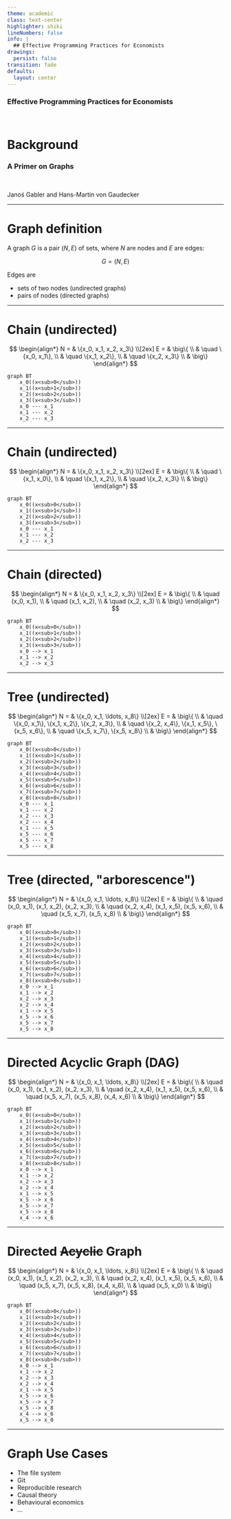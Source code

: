 ```yaml
---
theme: academic
class: text-center
highlighter: shiki
lineNumbers: false
info: |
  ## Effective Programming Practices for Economists
drawings:
  persist: false
transition: fade
defaults:
  layout: center
---
```


### Effective Programming Practices for Economists

<br>

# Background

### A Primer on Graphs

<br>

Janoś Gabler and Hans-Martin von Gaudecker


---

# Graph definition

A graph $G$ is a pair $(N, E)$ of sets, where $N$ are nodes and $E$ are edges:

$$G = (N, E)$$

Edges are
- sets of two nodes (undirected graphs)
- pairs of nodes (directed graphs)


---

# Chain (undirected)

<div class="grid grid-cols-2 gap-45">
<div>

$$
\begin{align*}
N = & \{x_0, x_1, x_2, x_3\} \\[2ex]
E = & \big\{ \\
    & \quad \{x_0, x_1\}, \\
    & \quad \{x_1, x_2\}, \\
    & \quad \{x_2, x_3\} \\
    & \big\}
\end{align*}
$$


</div>
<div>

```mermaid {theme: 'dark', scale: 1}
graph BT
    x_0((x<sub>0</sub>))
    x_1((x<sub>1</sub>))
    x_2((x<sub>2</sub>))
    x_3((x<sub>3</sub>))
    x_0 --- x_1
    x_1 --- x_2
    x_2 --- x_3
```

</div>
</div>


---

# Chain (undirected)

<div class="grid grid-cols-2 gap-45">
<div>

$$
\begin{align*}
N = & \{x_0, x_1, x_2, x_3\} \\[2ex]
E = & \big\{ \\
    & \quad \{x_1, x_0\}, \\
    & \quad \{x_1, x_2\}, \\
    & \quad \{x_2, x_3\} \\
    & \big\}
\end{align*}
$$


</div>
<div>

```mermaid {theme: 'dark', scale: 1}
graph BT
    x_0((x<sub>0</sub>))
    x_1((x<sub>1</sub>))
    x_2((x<sub>2</sub>))
    x_3((x<sub>3</sub>))
    x_0 --- x_1
    x_1 --- x_2
    x_2 --- x_3
```

</div>
</div>


---

# Chain (directed)

<div class="grid grid-cols-2 gap-45">
<div>

$$
\begin{align*}
N = & \{x_0, x_1, x_2, x_3\} \\[2ex]
E = & \big\{ \\
    & \quad (x_0, x_1), \\
    & \quad (x_1, x_2), \\
    & \quad (x_2, x_3) \\
    & \big\}
\end{align*}
$$

</div>
<div>

```mermaid {theme: 'dark', scale: 1}
graph BT
    x_0((x<sub>0</sub>))
    x_1((x<sub>1</sub>))
    x_2((x<sub>2</sub>))
    x_3((x<sub>3</sub>))
    x_0 --> x_1
    x_1 --> x_2
    x_2 --> x_3
```

</div>
</div>


---

# Tree (undirected)

<div class="grid grid-cols-2 gap-20">
<div>

$$
\begin{align*}
N = & \{x_0, x_1, \ldots, x_8\} \\[2ex]
E = & \big\{ \\
    & \quad \{x_0, x_1\}, \{x_1, x_2\},  \{x_2, x_3\}, \\
    & \quad \{x_2, x_4\}, \{x_1, x_5\}, \{x_5, x_6\}, \\
    & \quad \{x_5, x_7\}, \{x_5, x_8\} \\
    & \big\}
\end{align*}
$$

</div>
<div>

```mermaid {theme: 'dark', scale: 1}
graph BT
    x_0((x<sub>0</sub>))
    x_1((x<sub>1</sub>))
    x_2((x<sub>2</sub>))
    x_3((x<sub>3</sub>))
    x_4((x<sub>4</sub>))
    x_5((x<sub>5</sub>))
    x_6((x<sub>6</sub>))
    x_7((x<sub>7</sub>))
    x_8((x<sub>8</sub>))
    x_0 --- x_1
    x_1 --- x_2
    x_2 --- x_3
    x_2 --- x_4
    x_1 --- x_5
    x_5 --- x_6
    x_5 --- x_7
    x_5 --- x_8
```

</div>
</div>


---

# Tree (directed, "arborescence")

<div class="grid grid-cols-2 gap-20">
<div>

$$
\begin{align*}
N = & \{x_0, x_1, \ldots, x_8\} \\[2ex]
E = & \big\{ \\
    & \quad (x_0, x_1), (x_1, x_2),  (x_2, x_3), \\
    & \quad (x_2, x_4), (x_1, x_5), (x_5, x_6), \\
    & \quad (x_5, x_7), (x_5, x_8) \\
    & \big\}
\end{align*}
$$

</div>
<div>

```mermaid {theme: 'dark', scale: 1}
graph BT
    x_0((x<sub>0</sub>))
    x_1((x<sub>1</sub>))
    x_2((x<sub>2</sub>))
    x_3((x<sub>3</sub>))
    x_4((x<sub>4</sub>))
    x_5((x<sub>5</sub>))
    x_6((x<sub>6</sub>))
    x_7((x<sub>7</sub>))
    x_8((x<sub>8</sub>))
    x_0 --> x_1
    x_1 --> x_2
    x_2 --> x_3
    x_2 --> x_4
    x_1 --> x_5
    x_5 --> x_6
    x_5 --> x_7
    x_5 --> x_8
```

</div>
</div>


---

# Directed Acyclic Graph (DAG)

<div class="grid grid-cols-2 gap-20">
<div>

$$
\begin{align*}
N = & \{x_0, x_1, \ldots, x_8\} \\[2ex]
E = & \big\{ \\
    & \quad (x_0, x_1), (x_1, x_2),  (x_2, x_3), \\
    & \quad (x_2, x_4), (x_1, x_5), (x_5, x_6), \\
    & \quad (x_5, x_7), (x_5, x_8), (x_4, x_6) \\
    & \big\}
\end{align*}
$$

</div>
<div>

```mermaid {theme: 'dark', scale: 1}
graph BT
    x_0((x<sub>0</sub>))
    x_1((x<sub>1</sub>))
    x_2((x<sub>2</sub>))
    x_3((x<sub>3</sub>))
    x_4((x<sub>4</sub>))
    x_5((x<sub>5</sub>))
    x_6((x<sub>6</sub>))
    x_7((x<sub>7</sub>))
    x_8((x<sub>8</sub>))
    x_0 --> x_1
    x_1 --> x_2
    x_2 --> x_3
    x_2 --> x_4
    x_1 --> x_5
    x_5 --> x_6
    x_5 --> x_7
    x_5 --> x_8
    x_4 --> x_6
```

</div>
</div>


---

# Directed ~~Acyclic~~ Graph

<div class="grid grid-cols-2 gap-20">
<div>

$$
\begin{align*}
N = & \{x_0, x_1, \ldots, x_8\} \\[2ex]
E = & \big\{ \\
    & \quad (x_0, x_1), (x_1, x_2),  (x_2, x_3), \\
    & \quad (x_2, x_4), (x_1, x_5), (x_5, x_6), \\
    & \quad (x_5, x_7), (x_5, x_8), (x_4, x_6), \\
    & \quad (x_5, x_0) \\
    & \big\}
\end{align*}
$$

</div>
<div>

```mermaid {theme: 'dark', scale: 1}
graph BT
    x_0((x<sub>0</sub>))
    x_1((x<sub>1</sub>))
    x_2((x<sub>2</sub>))
    x_3((x<sub>3</sub>))
    x_4((x<sub>4</sub>))
    x_5((x<sub>5</sub>))
    x_6((x<sub>6</sub>))
    x_7((x<sub>7</sub>))
    x_8((x<sub>8</sub>))
    x_0 --> x_1
    x_1 --> x_2
    x_2 --> x_3
    x_2 --> x_4
    x_1 --> x_5
    x_5 --> x_6
    x_5 --> x_7
    x_5 --> x_8
    x_4 --> x_6
    x_5 --> x_0
```

</div>
</div>


---

# Graph Use Cases

- The file system
- Git
- Reproducible research
- Causal theory
- Behavioural economics
- ...
